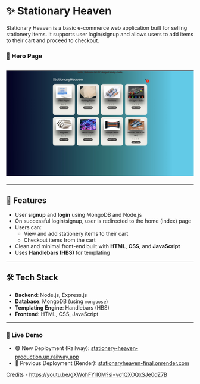 # ✨ Stationary Heaven

Stationary Heaven is a basic e-commerce web application built for selling stationery items. It supports user login/signup and allows users to add items to their cart and proceed to checkout.

### 🔐 Hero Page
![Hero Page](./website-demo/Hero-Page.jpeg)
---
---


## 🚀 Features

- User **signup** and **login** using MongoDB and Node.js
- On successful login/signup, user is redirected to the home (index) page
- Users can:
  - View and add stationery items to their cart
  - Checkout items from the cart
- Clean and minimal front-end built with **HTML**, **CSS**, and **JavaScript**
- Uses **Handlebars (HBS)** for templating

---

## 🛠️ Tech Stack

- **Backend**: Node.js, Express.js
- **Database**: MongoDB (using `mongoose`)
- **Templating Engine**: Handlebars (HBS)
- **Frontend**: HTML, CSS, JavaScript

---

### 🚀 Live Demo

- 🟢 New Deployment (Railway): [stationery-heaven-production.up.railway.app](https://stationery-heaven-production.up.railway.app)  
- 🔵 Previous Deployment (Render): [stationaryheaven-final.onrender.com](https://stationaryheaven-final.onrender.com)

Credits - https://youtu.be/gXWohFYrI0M?si=vo1QXOQxSJe0dZ7B 
